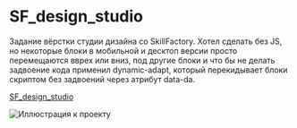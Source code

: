 # SF_design_studio
Задание вёрстки студии дизайна со SkillFactory. Хотел сделать без JS, но некоторые блоки в мобильной и десктоп версии просто перемещаются вврех или вниз, 
под другие блоки и что бы не делать задвоение кода применил dynamic-adapt, который перекидывает блоки скриптом без задвоений через атрибут data-da.

[SF_design_studio](https://pepasso.github.io/SF_design_studio/public/)

![Иллюстрация к проекту](https://github.com/Pepasso/SF_design_studio/blob/main/studio-design.jpg)
